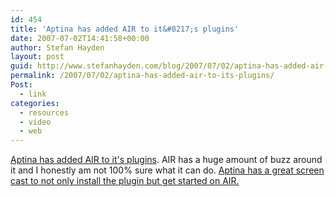 ```yaml
---
id: 454
title: 'Aptina has added AIR to it&#8217;s plugins'
date: 2007-07-02T14:41:58+00:00
author: Stefan Hayden
layout: post
guid: http://www.stefanhayden.com/blog/2007/07/02/aptina-has-added-air-to-its-plugins/
permalink: /2007/07/02/aptina-has-added-air-to-its-plugins/
Post:
  - link
categories:
  - resources
  - video
  - web
---
```

<p><a href="http://www.aptana.com/">Aptina has added AIR to it's plugins</a>. AIR has a huge amount of buzz around it and I honestly am not 100% sure what it can do. <a href="http://www.aptana.tv/movies/aptana_air/aptana_air.html">Aptina has a great screen cast to not only install the plugin but get started on AIR.</a>
</p>
